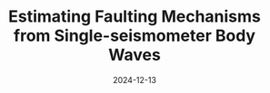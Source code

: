 ---
title: "Estimating Faulting Mechanisms from Single-seismometer Body Waves"
collection: publications
permalink: 
pid: "10"
authors: Suzan van der Lee, Maddy Sita, Victor Agaba, Geraldine Paula Babirye, <b>Omkar Ranadive</b>, Caio Ciardelli
excerpt: "Signed amplitudes (amplitudes and polarities) of seismic body waves recorded by a single, three-component seismometer can constrain the strike, dip, and rake of a sudden shear dislocation within the Earth, i.e. an earthquake with a double-couple faulting mechanism. Ever since this possibility was recognized over four decades ago, seismologists have used body wave amplitude ratios to constrain or help constrain earthquake faulting mechanisms via a grid search. However, such ratios become unstable when one of the body waves leaves the source along a nodal plane of the faulting mechanism’s radiation pattern, which is not uncommon. We introduce a robust method for using relative, signed P, SV, and SH wave amplitudes from a single seismogram to precisely estimate faulting mechanisms and their uncertainties. We present results of applying the method to 1) a subset of low-frequency marsquakes recorded by the single broadband seismometer installed by the InSight mission, and 2) a set of small-magnitude earthquakes along the East-African Rift recorded by at least one regional seismometer.
Our findings from analyzing this subset of marsquakes suggest that their inferred faulting mechanisms are diverse and that some events might be doublets. We hypothesized that the common cause of such diverse quakes is migration of dense magma within the martian lithosphere, e.g. as associated with dike and sill emplacement. These findings are consistent with contemporaneous analyses of martian seismicity by the InSight team as well as with independent inferences of a mantle plume beneath the lithosphere in the general area.

The new method generally constrains one principal axis of the corresponding moment tensor well and leaves a degree of freedom for the rotation for the other two axes. Our method finds the optimal faulting mechanism either with a traditional grid search or with a faster and more precise non-linear gradient-descent search algorithm."
date: 2024-12-13
venue: 'AGU Fall Meeting 2024'
paperurl: 'https://agu.confex.com/agu/agu24/meetingapp.cgi/Paper/1515300'
citation: 
type: abs 
---